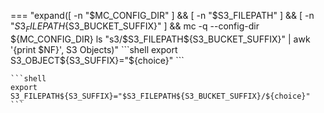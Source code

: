 
=== "expand([ -n "$MC_CONFIG_DIR" ] && [ -n "$S3_FILEPATH" ] && [ -n "$S3_FILEPATH${S3_BUCKET_SUFFIX}" ] && mc -q --config-dir ${MC_CONFIG_DIR} ls "s3/$S3_FILEPATH${S3_BUCKET_SUFFIX}" | awk '{print $NF}', S3 Objects)"
    ```shell
    export S3_OBJECT${S3_SUFFIX}="${choice}"
    ```

    ```shell
    export S3_FILEPATH${S3_SUFFIX}="$S3_FILEPATH${S3_BUCKET_SUFFIX}/${choice}"
    ```

